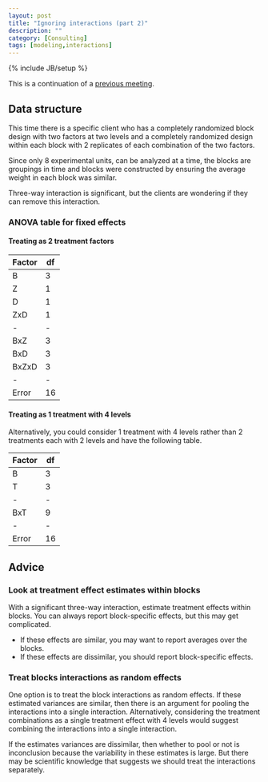 ```yaml
---
layout: post
title: "Ignoring interactions (part 2)"
description: ""
category: [Consulting]
tags: [modeling,interactions]
---
```

{% include JB/setup %}

This is a continuation of a 
[previous meeting]().

## Data structure

This time there is a specific client who has a completely randomized
block design with two factors at two levels and a completely 
randomized design within each block with 2 replicates of each 
combination of the two factors. 

Since only 8 experimental units, 
can be analyzed at a time, 
the blocks are groupings in time and 
blocks were constructed by ensuring the average weight in each 
block was similar. 

Three-way interaction is significant, 
but the clients are wondering if they can remove this interaction.

### ANOVA table for fixed effects

#### Treating as 2 treatment factors

|Factor|df|
|------|--|
|B|3|
|Z|1|
|D|1|
|ZxD|1|
|-|-|
|BxZ|3|
|BxD|3|
|BxZxD|3|
|-|-|
|Error|16|

#### Treating as 1 treatment with 4 levels

Alternatively, you could consider 1 treatment with
4 levels rather than 
2 treatments each with 2 levels and have the following table.

|Factor|df|
|------|--|
|B|3|
|T|3|
|-|-|
|BxT|9|
|-|-|
|Error|16|


## Advice

### Look at treatment effect estimates within blocks

With a significant three-way interaction, estimate treatment effects within blocks. 
You can always report block-specific effects, 
but this may get complicated.

 - If these effects are similar, you may want to report averages over the blocks.
 - If these effects are dissimilar, you should report block-specific effects. 
   
### Treat blocks interactions as random effects
   
One option is to treat the block interactions as random effects.
If these estimated variances are similar, 
then there is an argument for pooling the interactions 
into a single interaction. 
Alternatively, considering the treatment combinations as a 
single treatment effect with 4 levels would suggest combining
the interactions into a single interaction.

If the estimates variances are dissimilar, 
then whether to pool or not is inconclusion because 
the variability in these estimates is large.
But there may be scientific knowledge that suggests 
we should treat the interactions separately.

